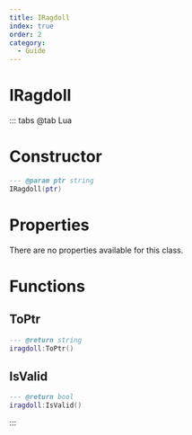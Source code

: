 ```yaml
---
title: IRagdoll
index: true
order: 2
category:
  - Guide
---
```


# IRagdoll

::: tabs
@tab Lua
# Constructor
```lua
--- @param ptr string
IRagdoll(ptr)
```
# Properties
There are no properties available for this class.
# Functions
## ToPtr
```lua
--- @return string
iragdoll:ToPtr()
```
## IsValid
```lua
--- @return bool
iragdoll:IsValid()
```

:::